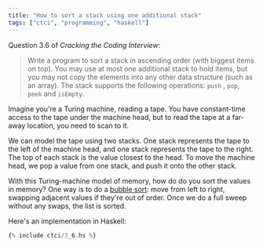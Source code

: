 ```yaml
---
title: "How to sort a stack using one additional stack"
tags: ["ctci", "programming", "haskell"]
---
```


Question 3.6 of _Cracking the Coding Interview_:

> Write a program to sort a stack in ascending order (with biggest items on top). 
> You may use at most one additional stack to hold items, 
> but you may not copy the elements into any other data structure (such as an array). 
> The stack supports the following operations: `push` , `pop`, `peek` and `isEmpty`.

Imagine you're a Turing machine, reading a tape.
You have constant-time access to the tape under the machine head,
but to read the tape at a far-away location,
you need to scan to it.

We can model the tape using two stacks.
One stack represents the tape to the left of the machine head,
and one stack represents the tape to the right.
The top of each stack is the value closest to the head.
To move the machine head,
we pop a value from one stack,
and push it onto the other stack.

With this Turing-machine model of memory,
how do do you sort the values in memory?
One way is to do a [bubble sort](https://en.wikipedia.org/wiki/Bubble_sort):
move from left to right,
swapping adjacent values if they're out of order.
Once we do a full sweep without any swaps,
the list is sorted.

Here's an implementation in Haskell:

```haskell
{% include ctci/3_6.hs %}
```